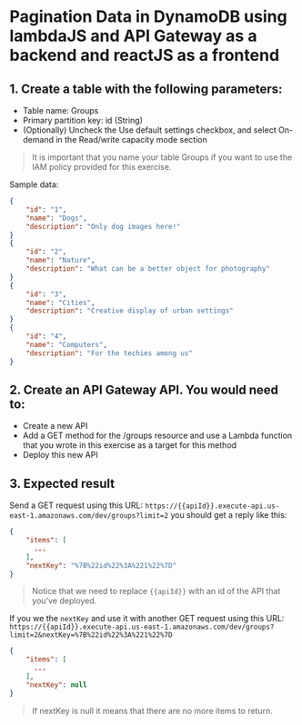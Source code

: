 # Pagination Data in DynamoDB using lambdaJS and API Gateway as a backend and reactJS as a frontend

## 1. Create a table with the following parameters:
* Table name: Groups
* Primary partition key: id (String)
* (Optionally) Uncheck the Use default settings checkbox, and select On-demand in the Read/write capacity mode section

>It is important that you name your table Groups if you want to use the IAM policy provided for this exercise.

Sample data:
```json
{
    "id": "1",
    "name": "Dogs",
    "description": "Only dog images here!"
}
{
    "id": "2",
    "name": "Nature",
    "description": "What can be a better object for photography"
}
{
    "id": "3",
    "name": "Cities",
    "description": "Creative display of urban settings"
}
{
    "id": "4",
    "name": "Computers",
    "description": "For the techies among us"
}
```

## 2. Create an API Gateway API. You would need to:
* Create a new API
* Add a GET method for the /groups resource and use a Lambda function that you wrote in this exercise as a target for this method
* Deploy this new API

## 3. Expected result
Send a GET request using this URL: `https://{{apiId}}.execute-api.us-east-1.amazonaws.com/dev/groups?limit=2` you should get a reply like this:
```json
{
    "items": [
      ...
    ],
    "nextKey": "%7B%22id%22%3A%221%22%7D"
}
```
>Notice that we need to replace `{{apiId}}` with an id of the API that you've deployed.

If you we the `nextKey` and use it with another GET request using this URL: `https://{{apiId}}.execute-api.us-east-1.amazonaws.com/dev/groups?limit=2&nextKey=%7B%22id%22%3A%221%22%7D`
```json
{
    "items": [
      ...
    ],
    "nextKey": null
}
```
>If nextKey is null it means that there are no more items to return.